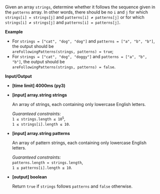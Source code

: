 <div class="markdown"><p>Given an array <code>strings</code>, determine whether it follows the sequence given in the <code>patterns</code> array. In other words, there should be no <code>i</code> and <code>j</code> for which <code>strings[i] = strings[j]</code> and <code>patterns[i] ≠ patterns[j]</code> or for which <code>strings[i] ≠ strings[j]</code> and <code>patterns[i] = patterns[j]</code>.</p>
<p><strong>Example</strong></p>
<ul>
<li>For <code>strings = ["cat", "dog", "dog"]</code> and <code>patterns = ["a", "b", "b"]</code>, the output should be<br>
<code>areFollowingPatterns(strings, patterns) = true</code>;</li>
<li>For <code>strings = ["cat", "dog", "doggy"]</code> and <code>patterns = ["a", "b", "b"]</code>, the output should be<br>
<code>areFollowingPatterns(strings, patterns) = false</code>.</li>
</ul>
<p><strong>Input/Output</strong></p>
<ul>
<li><strong>[time limit] 4000ms (py3)</strong></li>
</ul>
<ul>
<li>
<p><strong>[input] array.string strings</strong></p>
<p>An array of strings, each containing only lowercase English letters.</p>
<p><em>Guaranteed constraints:</em><br>
<code>1 ≤ strings.length ≤ 10<sup>5</sup></code>,<br>
<code>1 ≤ strings[i].length ≤ 10</code>.</p>
</li>
<li>
<p><strong>[input] array.string patterns</strong></p>
<p>An array of pattern strings, each containing only lowercase English letters.</p>
<p><em>Guaranteed constraints:</em><br>
<code>patterns.length = strings.length</code>,<br>
<code>1 ≤ patterns[i].length ≤ 10</code>.</p>
</li>
<li>
<p><strong>[output] boolean</strong></p>
<p>Return <code>true</code> if <code>strings</code> follows <code>patterns</code> and <code>false</code> otherwise.</p>
</li>
</ul>
</div>